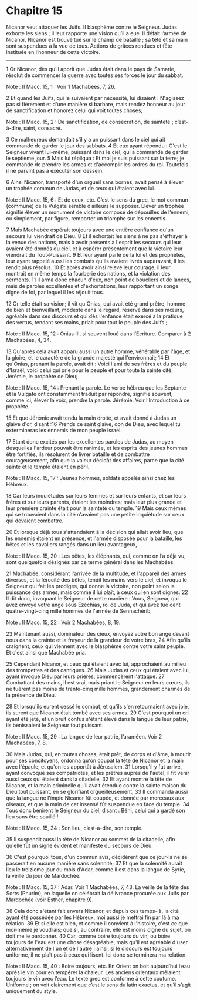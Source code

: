# Chapitre 15

Nicanor veut attaquer les Juifs.
Il blasphème contre le Seigneur.
Judas exhorte les siens ; il leur rapporte une vision qu’il a eue.
Il défait l’armée de Nicanor.
Nicanor est trouvé tué sur le champ de bataille ; sa tête et sa main sont suspendues à la vue de tous.
Actions de grâces rendues et fête instituée en l’honneur de cette victoire.

***

1 Or Nicanor, dès qu'il apprit que Judas était dans le pays de Samarie, résolut de commencer la guerre avec toutes ses forces le jour du sabbat.

<span class="bible-note">Note : </span> II Macc. 15, 1 : Voir 1 Machabées, 7, 26.

2 Et quand les Juifs, qui le suivaient par nécessité, lui disaient : N'agissez pas si fièrement et d'une manière si barbare, mais rendez honneur au jour de sanctification et honorez celui qui voit toutes choses;

<span class="bible-note">Note : </span> II Macc. 15, 2 : De sanctification, de consécration, de sainteté ; c’est-à-dire, saint, consacré.

3 Ce malheureux demandait s'il y a un puissant dans le ciel qui ait commandé de garder le jour des sabbats. 4 Et eux ayant répondu : C'est le Seigneur vivant lui-même, puissant dans le ciel, qui a commandé de garder le septième jour. 5 Mais lui répliqua : Et moi je suis puissant sur la terre; je commande de prendre les armes et d'accomplir les ordres du roi. Toutefois il ne parvint pas à exécuter son dessein.


6 Ainsi Nicanor, transporté d'un orgueil sans bornes, avait pensé à élever un trophée commun de Judas, et de ceux qui étaient avec lui.

<span class="bible-note">Note : </span> II Macc. 15, 6 : Et de ceux, etc. C’est le sens du grec, le mot commun (commune) de la Vulgate semble d’ailleurs le supposer. Elever un trophée signifie élever un monument de victoire composé de dépouilles de l’ennemi, ou simplement, par figure, remporter un triomphe sur les ennemis.

7 Mais Machabée espérait toujours avec une entière confiance qu'un secours lui viendrait de Dieu. 8 Et il exhortait les siens à ne pas s'effrayer à la venue des nations, mais à avoir présents à l'esprit les secours qui leur avaient été donnés du ciel, et à espérer présentement que la victoire leur viendrait du Tout-Puissant. 9 Et leur ayant parlé de la loi et des prophètes, leur ayant rappelé aussi les combats qu'ils avaient livrés auparavant, il les rendit plus résolus. 10 Et après avoir ainsi relevé leur courage, il leur montrait en même temps la fourberie des nations, et la violation des serments. 11 Il arma donc chacun d'eux, non point de boucliers et de lances, mais de paroles excellentes et d'exhortations, leur rapportant un songe digne de foi, par lequel il les réjouit tous.

12 Or telle était sa vision; il vit qu'Onias, qui avait été grand prêtre, homme de bien et bienveillant, modeste dans le regard, réservé dans ses mœurs, agréable dans ses discours et qui dès l'enfance était exercé à la pratique des vertus, tendant ses mains, priait pour tout le peuple des Juifs ;

<span class="bible-note">Note : </span> II Macc. 15, 12 : Onias III, si souvent loué dans l’Ecriture. Comparer à 2 Machabées, 4, 34.

13 Qu'après cela avait apparu aussi un autre homme, vénérable par l'âge, et la gloire, et le caractère de la grande majesté qui l'environnait; 14 Et qu'Onias, prenant la parole, avait dit : Voici l'ami de ses frères et du peuple d'Israël; voici celui qui prie pour le peuple et pour toute la sainte cité; Jérémie, le prophète de Dieu;

<span class="bible-note">Note : </span> II Macc. 15, 14 : Prenant la parole. Le verbe hébreu que les Septante et la Vulgate ont constamment traduit par répondre, signifie souvent, comme ici, élever la voix, prendre la parole. Jérémie. Voir l’Introduction à ce prophète.

15 Et que Jérémie avait tendu la main droite, et avait donné à Judas un glaive d'or, disant :16 Prends ce saint glaive, don de Dieu, avec lequel tu extermineras les ennemis de mon peuple Israël.


17 Etant donc excités par les excellentes paroles de Judas, au moyen desquelles l'ardeur pouvait être ranimée, et les esprits des jeunes hommes être fortifiés, ils résolurent de livrer bataille et de combattre courageusement, afin que la valeur décidât des affaires, parce que la cité sainte et le temple étaient en péril.

<span class="bible-note">Note : </span> II Macc. 15, 17 : Jeunes hommes, soldats appelés ainsi chez les Hébreux.

18 Car leurs inquiétudes sur leurs femmes et sur leurs enfants, et sur leurs frères et sur leurs parents, étaient les moindres; mais leur plus grande et leur première crainte était pour la sainteté du temple. 19 Mais ceux mêmes qui se trouvaient dans la cité n'avaient pas une petite inquiétude sur ceux qui devaient combattre.


20 Et lorsque déjà tous s'attendaient à la décision qui allait avoir lieu, que les ennemis étaient en présence, et l'armée disposée pour la bataille, les bêtes et les cavaliers rangés dans un lieu avantageux,

<span class="bible-note">Note : </span> II Macc. 15, 20 : Les bêtes, les éléphants, qui, comme on l’a déjà vu, sont quelquefois désignés par ce terme général dans les Machabées.

21 Machabée, considérant l'arrivée de la multitude, et l'appareil des armes diverses, et la férocité des bêtes, tendit les mains vers le ciel, et invoqua le Seigneur qui fait les prodiges, qui donne la victoire, non point selon la puissance des armes, mais comme il lui plaît, à ceux qui en sont dignes. 22 Il dit donc, invoquant le Seigneur de cette manière : Vous, Seigneur, qui avez envoyé votre ange sous Ezéchias, roi de Juda, et qui avez tué cent quatre-vingt-cinq mille hommes de l'armée de Sennachérib,

<span class="bible-note">Note : </span> II Macc. 15, 22 : Voir 2 Machabées, 8, 19.

23 Maintenant aussi, dominateur des cieux, envoyez votre bon ange devant nous dans la crainte et la frayeur de la grandeur de votre bras, 24 Afin qu'ils craignent, ceux qui viennent avec le blasphème contre votre saint peuple. Et c'est ainsi que Machabée pria.


25 Cependant Nicanor, et ceux qui étaient avec lui, approchaient au milieu des trompettes et des cantiques. 26 Mais Judas et ceux qui étaient avec lui, ayant invoqué Dieu par leurs prières, commencèrent l'attaque. 27 Combattant des mains, il est vrai, mais priant le Seigneur en leurs cœurs, ils ne tuèrent pas moins de trente-cinq mille hommes, grandement charmés de la présence de Dieu.


28 Et lorsqu'ils eurent cessé le combat, et qu'ils s'en retournaient avec joie, ils surent que Nicanor était tombé avec ses armes. 29 C'est pourquoi un cri ayant été jeté, et un bruit confus s'étant élevé dans la langue de leur patrie, ils bénissaient le Seigneur tout puissant.

<span class="bible-note">Note : </span> II Macc. 15, 29 : La langue de leur patrie, l’araméen. Voir 2 Machabées, 7, 8.

30 Mais Judas, qui, en toutes choses, était prêt, de corps et d'âme, à mourir pour ses concitoyens, ordonna qu'on coupât la tête de Nicanor et la main avec l'épaule, et qu'on les apportât à Jérusalem. 31 Lorsqu'il y fut arrivé, ayant convoqué ses compatriotes, et les prêtres auprès de l'autel, il fit venir aussi ceux qui étaient dans la citadelle, 32 Et ayant montré la tête de Nicanor, et la main criminelle qu'il avait étendue contre la sainte maison du Dieu tout puissant, en se glorifiant orgueilleusement, 33 Il commanda aussi que la langue ne l'impie Nicanor fût coupée, et donnée par morceaux aux oiseaux, et que la main de cet insensé fût suspendue en face du temple. 34 Tous donc bénirent le Seigneur du ciel, disant : Béni, celui qui a gardé son lieu sans être souillé !

<span class="bible-note">Note : </span> II Macc. 15, 34 : Son lieu, c’est-à-dire, son temple.

35 Il suspendit aussi la tête de Nicanor au sommet de la citadelle, afin qu'elle fût un signe évident et manifeste du secours de Dieu.


36 C'est pourquoi tous, d'un commun avis, décidèrent que ce jour-là ne se passerait en aucune manière sans solennité; 37 Et que la solennité aurait lieu le treizième jour du mois d'Adar, comme il est dans la langue de Syrie, la veille du jour de Mardochée.

<span class="bible-note">Note : </span> II Macc. 15, 37 : Adar. Voir 1 Machabées, 7, 43. La veille de la fête des Sorts (Phurim), en laquelle on célébrait la délivrance procurée aux Juifs par Mardochée (voir Esther¸ chapitre 9).


38 Cela donc s'étant fait envers Nicanor, et depuis ces temps-là, la cité ayant été possédée par les Hébreux, moi aussi je mettrai fin par là à ma relation. 39 Et si elle est bien, et comme il convient à l'histoire, c'est ce que moi-même je voudrais; que si, au contraire, elle est moins digne du sujet, on doit me le pardonner. 40 Car, comme boire toujours du vin, ou boire toujours de l'eau est une chose désagréable, mais qu'il est agréable d'user alternativement de l'un et de l'autre ; ainsi, si le discours est toujours uniforme, il ne plaît pas à ceux qui lisent. Ici donc se terminera ma relation.

<span class="bible-note">Note : </span> II Macc. 15, 40 : Boire toujours, etc. En Orient on boit aujourd’hui l’eau après le vin pour en tempérer la chaleur. Les anciens orientaux mêlaient toujours le vin avec l’eau. Le texte grec est conforme à cette coutume. Uniforme ; on voit clairement que c’est le sens du latin exactus, et qu’il s’agit uniquement du style.
